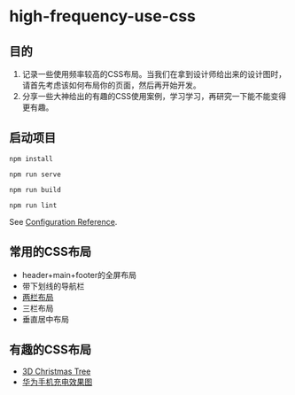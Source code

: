 # high-frequency-use-css

## 目的

1. 记录一些使用频率较高的CSS布局。当我们在拿到设计师给出来的设计图时，请首先考虑该如何布局你的页面，然后再开始开发。
2. 分享一些大神给出的有趣的CSS使用案例，学习学习，再研究一下能不能变得更有趣。

## 启动项目
```
npm install

npm run serve

npm run build

npm run lint
```
See [Configuration Reference](https://cli.vuejs.org/config/).

## 常用的CSS布局

- header+main+footer的全屏布局
- 带下划线的导航栏
- [两栏布局](https://github.com/JCHappytime/High-Frequency-and-Interesting-CSS/issues/7)
- 三栏布局
- 垂直居中布局

## 有趣的CSS布局

- [3D Christmas Tree](https://github.com/JCHappytime/High-Frequency-and-Interesting-CSS/issues/3)
- [华为手机充电效果图](https://github.com/JCHappytime/High-Frequency-and-Interesting-CSS/issues/6)
